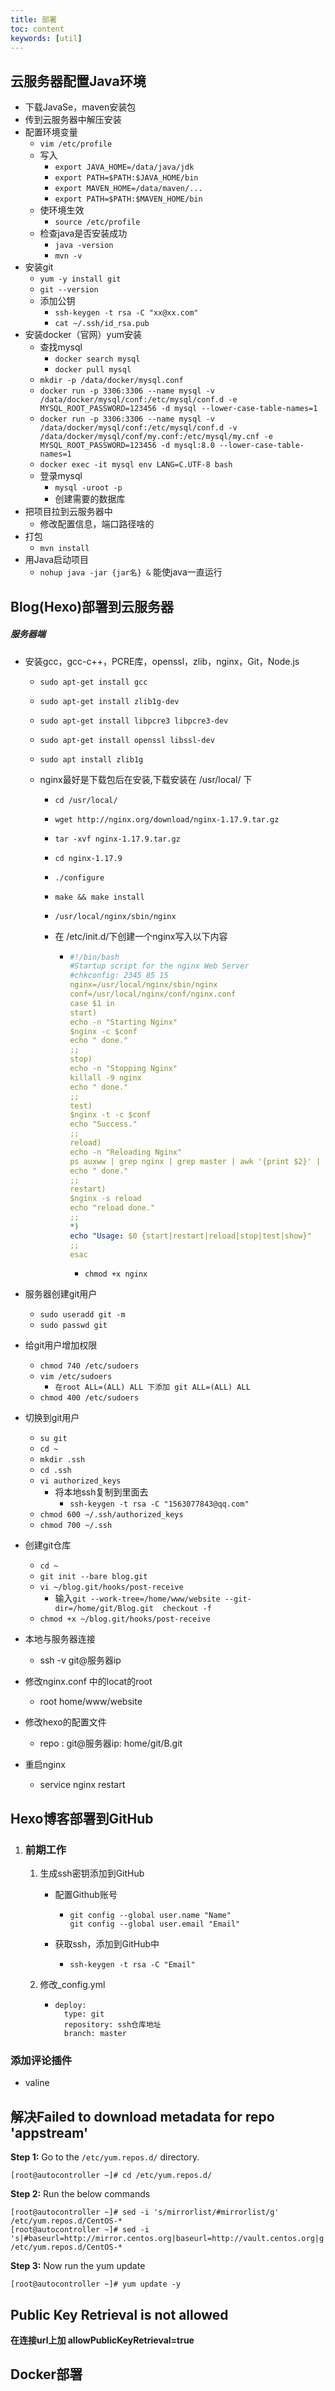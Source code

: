 ```yaml
---
title: 部署
toc: content
keywords: [util]
---
```


## 云服务器配置Java环境

- 下载JavaSe，maven安装包
- 传到云服务器中解压安装
- 配置环境变量
  - `vim /etc/profile`
  - 写入
    - `export JAVA_HOME=/data/java/jdk`
    - `export PATH=$PATH:$JAVA_HOME/bin`
    - `export MAVEN_HOME=/data/maven/...`
    - `export PATH=$PATH:$MAVEN_HOME/bin`
  - 使环境生效
    - `source /etc/profile`
  - 检查java是否安装成功
    - `java -version`
    - `mvn -v`
- 安装git
  - `yum -y install git`
  - `git --version`
  - 添加公钥
    - `ssh-keygen -t rsa -C "xx@xx.com"`
    - `cat ~/.ssh/id_rsa.pub`
- 安装docker（官网）yum安装
  - 查找mysql
    - `docker search mysql`
    - `docker pull mysql`
  - `mkdir -p /data/docker/mysql.conf`
  - `docker run -p 3306:3306 --name mysql -v /data/docker/mysql/conf:/etc/mysql/conf.d -e MYSQL_ROOT_PASSWORD=123456 -d mysql --lower-case-table-names=1`
  - `docker run -p 3306:3306 --name mysql -v /data/docker/mysql/conf:/etc/mysql/conf.d -v /data/docker/mysql/conf/my.conf:/etc/mysql/my.cnf -e MYSQL_ROOT_PASSWORD=123456 -d mysql:8.0 --lower-case-table-names=1`
  - `docker exec -it mysql env LANG=C.UTF-8 bash`
  - 登录mysql
    - `mysql -uroot -p`
    - 创建需要的数据库
- 把项目拉到云服务器中
  - 修改配置信息，端口路径啥的
- 打包
  - `mvn install`
- 用Java启动项目
  - `nohup java -jar {jar名} &`    能使java一直运行

## Blog(Hexo)部署到云服务器		

##### 服务器端

- 安装gcc，gcc-c++，PCRE库，openssl，zlib，nginx，Git，Node.js

  - `sudo apt-get install gcc`

  - `sudo apt-get install zlib1g-dev`

  - `sudo apt-get install libpcre3 libpcre3-dev  `

  - `sudo apt-get install openssl libssl-dev  `

  - `sudo apt install zlib1g`

  - nginx最好是下载包后在安装,下载安装在 /usr/local/ 下

    - `cd /usr/local/`

    - `wget http://nginx.org/download/nginx-1.17.9.tar.gz`

    - `tar -xvf nginx-1.17.9.tar.gz`

    - `cd nginx-1.17.9`

    - `./configure`

    - `make && make install`

    - `/usr/local/nginx/sbin/nginx`

    - 在 /etc/init.d/下创建一个nginx写入以下内容

      - ```yaml
        #!/bin/bash
        #Startup script for the nginx Web Server
        #chkconfig: 2345 85 15
        nginx=/usr/local/nginx/sbin/nginx
        conf=/usr/local/nginx/conf/nginx.conf
        case $1 in 
        start)
        echo -n "Starting Nginx"
        $nginx -c $conf
        echo " done."
        ;;
        stop)
        echo -n "Stopping Nginx"
        killall -9 nginx
        echo " done."
        ;;
        test)
        $nginx -t -c $conf
        echo "Success."
        ;;
        reload)
        echo -n "Reloading Nginx"
        ps auxww | grep nginx | grep master | awk '{print $2}' | xargs kill -HUP
        echo " done."
        ;;
        restart)
        $nginx -s reload
        echo "reload done."
        ;;
        *)
        echo "Usage: $0 {start|restart|reload|stop|test|show}"
        ;;
        esac
        ```

        - `chmod +x nginx`

- 服务器创建git用户

  - `sudo useradd git -m`
  - `sudo passwd git `

- 给git用户增加权限

  - `chmod 740 /etc/sudoers`
  - `vim /etc/sudoers`
    - `在root ALL=(ALL) ALL 下添加 git ALL=(ALL) ALL`
  - `chmod 400 /etc/sudoers`

- 切换到git用户

  - `su git `
  - `cd ~`
  - `mkdir .ssh`
  - `cd .ssh`
  - `vi authorized_keys`
    - 将本地ssh复制到里面去
      - `ssh-keygen -t rsa -C "1563077843@qq.com" `
  - `chmod 600 ~/.ssh/authorized_keys`
  - `chmod 700 ~/.ssh`

- 创建git仓库

  - `cd ~`
  - `git init --bare blog.git`
  - `vi ~/blog.git/hooks/post-receive`
    - 输入`git --work-tree=/home/www/website --git-dir=/home/git/Blog.git  checkout -f`
  - `chmod +x ~/blog.git/hooks/post-receive`

- 本地与服务器连接

  - ssh -v  git@服务器ip

- 修改nginx.conf 中的locat的root

  - root home/www/website

- 修改hexo的配置文件

  - repo : git@服务器ip: home/git/B.git

- 重启nginx

  - service nginx restart

## Hexo博客部署到GitHub

1. ### 前期工作

   1. 生成ssh密钥添加到GitHub

      - 配置Github账号

        - ```
          git config --global user.name "Name"		
          git config --global user.email "Email"
          ```

      - 获取ssh，添加到GitHub中

        - ```
          ssh-keygen -t rsa -C "Email"			
          ```

   2. 修改_config.yml

      - ```
        deploy:
          type: git
          repository: ssh仓库地址
          branch: master
        ```

### 添加评论插件

- valine

## 解决Failed to download metadata for repo 'appstream'

**Step 1:** Go to the `/etc/yum.repos.d/` directory.

```
[root@autocontroller ~]# cd /etc/yum.repos.d/
```

**Step 2:** Run the below commands

```
[root@autocontroller ~]# sed -i 's/mirrorlist/#mirrorlist/g' /etc/yum.repos.d/CentOS-*
[root@autocontroller ~]# sed -i 's|#baseurl=http://mirror.centos.org|baseurl=http://vault.centos.org|g' /etc/yum.repos.d/CentOS-*
```

**Step 3:** Now run the yum update

```
[root@autocontroller ~]# yum update -y
```

## Public Key Retrieval is not allowed

**在连接url上加 allowPublicKeyRetrieval=true**

## Docker部署



